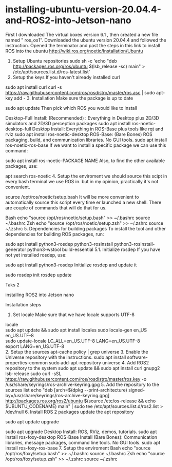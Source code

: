# installing-ubuntu-version-20.04.4-and-ROS2-into-Jetson-nano

First I downloaded The virtual boxes version 6.1  , then created a new file named " ros_os1".
Downloaded the ubuntu version  20.04.4 and followed the instruction.
Opened the terminator and past the steps in this link to install ROS into the ubuntu 
http://wiki.ros.org/noetic/Installation/Ubuntu


1. Setup Ubuntu repositories
sudo sh -c 'echo "deb http://packages.ros.org/ros/ubuntu $(lsb_release -sc) main" > /etc/apt/sources.list.d/ros-latest.list'
2. Setup the keys
If you haven't already installed curl

sudo apt install curl
curl -s https://raw.githubusercontent.com/ros/rosdistro/master/ros.asc | sudo apt-key add -
3. Installation
Make sure the package is up to date

sudo apt update
Then pick which ROS you would like to install

Desktop-Full Install: (Recommended) : Everything in Desktop plus 2D/3D simulators and 2D/3D perception packages
sudo apt install ros-noetic-desktop-full
Desktop Install: Everything in ROS-Base plus tools like rqt and rviz
sudo apt install ros-noetic-desktop
ROS-Base: (Bare Bones) ROS packaging, build, and communication libraries. No GUI tools.
sudo apt install ros-noetic-ros-base
If we want to install a specific package we can use this command:

sudo apt install ros-noetic-PACKAGE NAME
Also, to find the other available packages, use:

apt search ros-noetic
4. Setup the enviroment
we should source this scipt in every bash terminal we use ROS in. but in my opinion, practically it's not convenient.

source /opt/ros/noetic/setup.bash
It will be more convenient to automatically source this script every time er launched a new shell. There are couple of commands that will do that for us.

Bash
echo "source /opt/ros/noetic/setup.bash" >> ~/.bashrc
source ~/.bashrc
Zsh
echo "source /opt/ros/noetic/setup.zsh" >> ~/.zshrc
source ~/.zshrc
5. Dependencies for building packages
To install the tool and other dependencies for building ROS packages, run:

sudo apt install python3-rosdep python3-rosinstall python3-rosinstall-generator python3-wstool build-essential
5.1. Initialize rosdep
If you have not yet installed rosdep, use:

sudo apt install python3-rosdep
Initialize rosdep and update it

sudo rosdep init
rosdep update


Taks 2

installing ROS2 into Jetson nano 

Installation steps
1. Set locale
Make sure that we have locale supports UTF-8

locale  
sudo apt update && sudo apt install locales 
sudo locale-gen en_US en_US.UTF-8  
sudo update-locale LC_ALL=en_US.UTF-8 LANG=en_US.UTF-8  
export LANG=en_US.UTF-8  
2. Setup the sources
apt-cache policy | grep universe
3. Enable the Universe repository with the instructions.
sudo apt install software-properties-common
sudo add-apt-repository universe
4. Add ROS2 repository to the system
sudo apt update && sudo apt install curl gnupg2 lsb-release
sudo curl -sSL https://raw.githubusercontent.com/ros/rosdistro/master/ros.key  -o /usr/share/keyrings/ros-archive-keyring.gpg
5. Add the repository to the sources list
echo "deb [arch=$(dpkg --print-architecture) signed-by=/usr/share/keyrings/ros-archive-keyring.gpg] http://packages.ros.org/ros2/ubuntu $(source /etc/os-release && echo $UBUNTU_CODENAME) main" | sudo tee /etc/apt/sources.list.d/ros2.list > /dev/null
6. Install ROS 2 packages
update the apt repository

sudo apt update
upgrade

sudo apt upgrade
Desktop Install: ROS, RViz, demos, tutorials.
sudo apt install ros-foxy-desktop
ROS-Base Install (Bare Bones): Communication libraries, message packages, command line tools. No GUI tools.
sudo apt install ros-foxy-ros-base
7. Setup the enviroment
Bash
echo "source /opt/ros/foxy/setup.bash" >> ~/.bashrc
source ~/.bashrc
Zsh
echo "source /opt/ros/foxy/setup.zsh" >> ~/.zshrc
source ~/.zshrc

